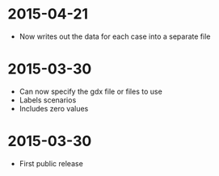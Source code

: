 # 2015-04-21

* Now writes out the data for each case into a separate file

# 2015-03-30

* Can now specify the gdx file or files to use
* Labels scenarios
* Includes zero values

# 2015-03-30

* First public release

